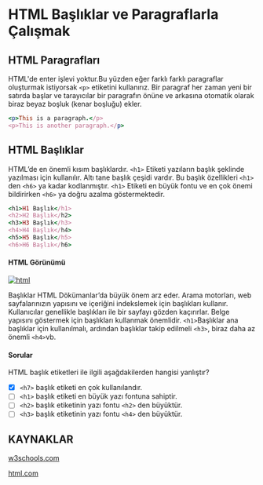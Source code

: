 # HTML Başlıklar ve Paragraflarla Çalışmak 
## HTML Paragrafları 

HTML'de enter işlevi yoktur.Bu yüzden eğer farklı farklı paragraflar oluşturmak istiyorsak `<p>` etiketini kullanırız.
Bir paragraf her zaman yeni bir satırda başlar ve tarayıcılar bir paragrafın önüne ve arkasına otomatik olarak biraz beyaz boşluk (kenar boşluğu) ekler.

```ruby
<p>This is a paragraph.</p>
<p>This is another paragraph.</p>

```
## HTML Başlıklar 
HTML’de  en önemli kısım başlıklardır. `<h1>` Etiketi yazıların başlık şeklinde yazılması için kullanılır. Altı tane başlık çeşidi vardır. Bu başlık özellikleri `<h1>` den `<h6>` ya kadar kodlanmıştır. `<h1>` Etiketi en büyük fontu ve en çok önemi bildirirken `<h6>` ya doğru azalma göstermektedir.

``` ruby
<h1>H1 Başlık</h1>
<h2>H2 Başlık</h2>
<h3>H3 Başlık</h3>
<h4>H4 Başlık</h4>
<h5>H5 Başlık</h5>
<h6>H6 Başlık</h6>
``` 
#### HTML Görünümü
[
![html](https://user-images.githubusercontent.com/74019386/103456246-57e91380-4d05-11eb-8bc3-0c6566057f58.PNG)
](url)

Başlıklar HTML Dökümanlar’da büyük önem arz eder. Arama motorları, web sayfalarınızın yapısını ve içeriğini indekslemek için başlıkları kullanır.
Kullanıcılar genellikle başlıkları ile bir sayfayı gözden kaçırırlar. Belge yapısını göstermek için başlıkları kullanmak önemlidir.
`<h1>`Başlıklar ana başlıklar için kullanılmalı, ardından başlıklar takip edilmeli `<h3>`, biraz daha az önemli `<h4>`vb. 

#### Sorular
HTML başlık etiketleri ile ilgili aşağdakilerden hangisi yanlıştır?
- [x] `<h7>` başlık etiketi en çok kullanılandır.
- [ ] `<h1>` başlık etiketi en büyük yazı fontuna sahiptir.
- [ ] `<h2>` başlık etiketinin yazı fontu `<h2>` den büyüktür.
- [ ] `<h3>` başlık etiketinin yazı fontu `<h4>` den büyüktür.

## KAYNAKLAR
[w3schools.com](https://www.w3schools.com/html/html_paragraphs.asp)

[html.com](https://html.com/paragraphs/) 

